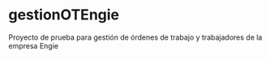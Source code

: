 # gestionOTEngie
Proyecto de prueba para gestión de órdenes de trabajo y trabajadores de la empresa Engie
